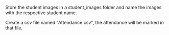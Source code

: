 Store the student images in a student_images folder and name the images with the respective student name.

Create a csv file named "Attendance.csv", the attendance will be marked in that file.
